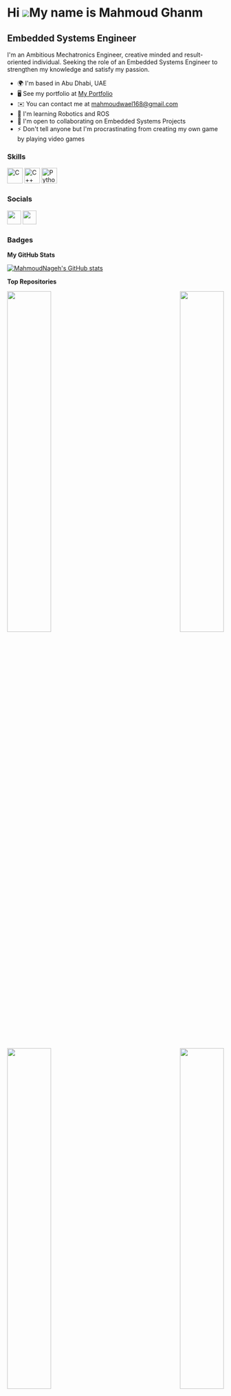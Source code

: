 Hi ![](https://user-images.githubusercontent.com/18350557/176309783-0785949b-9127-417c-8b55-ab5a4333674e.gif)My name is Mahmoud Ghanm
=====================================================================================================================================

Embedded Systems Engineer
-------------------------

I'm an Ambitious Mechatronics Engineer, creative minded and result-oriented individual. Seeking the role of an Embedded Systems Engineer to strengthen my knowledge and satisfy my passion.

* 🌍  I'm based in Abu Dhabi, UAE
* 🖥️  See my portfolio at [My Portfolio](https://www.notion.so/Arab-Geek-5aaf1dfbac9b4d0098d438c3e5852575)
* ✉️  You can contact me at [mahmoudwael168@gmail.com](mahmoudwael168@gmail.com)
* 🧠  I'm learning Robotics and ROS
* 🤝  I'm open to collaborating on Embedded Systems Projects
* ⚡  Don't tell anyone but I'm procrastinating from creating my own game by playing video games

### Skills


<p align="left">
<a href="https://docs.microsoft.com/en-us/cpp/?view=msvc-170" target="_blank" rel="noreferrer"><img src="https://raw.githubusercontent.com/danielcranney/readme-generator/main/public/icons/skills/c-colored.svg" width="36" height="36" alt="C" /></a>
<a href="https://docs.microsoft.com/en-us/cpp/?view=msvc-170" target="_blank" rel="noreferrer"><img src="https://raw.githubusercontent.com/danielcranney/readme-generator/main/public/icons/skills/cplusplus-colored.svg" width="36" height="36" alt="C++" /></a>
<a href="https://www.python.org/" target="_blank" rel="noreferrer"><img src="https://raw.githubusercontent.com/danielcranney/readme-generator/main/public/icons/skills/python-colored.svg" width="36" height="36" alt="Python" /></a>
</p>


### Socials

<p align="left"> <a href="https://www.github.com/MahmoudNageh" target="_blank" rel="noreferrer"><img src="https://raw.githubusercontent.com/danielcranney/readme-generator/main/public/icons/socials/github-dark.svg" width="32" height="32" /></a> <a href="https://www.linkedin.com/in/mahmoud-nageh-abdelkader" target="_blank" rel="noreferrer"><img src="https://raw.githubusercontent.com/danielcranney/readme-generator/main/public/icons/socials/linkedin.svg" width="32" height="32" /></a></p>

### Badges

<b>My GitHub Stats</b>

<a href="http://www.github.com/MahmoudGHanmG"><img src="https://github-readme-stats.vercel.app/api?username=MahmoudGhanm&show_icons=true&hide=stars,prs,issues,contribs&title_color=0891b2&text_color=ffffff&icon_color=0891b2&bg_color=1c1917&hide_border=true&show_icons=true" alt="MahmoudNageh's GitHub stats" /></a>

<b>Top Repositories</b>

<div width="100%" align="center"><a href="https://github.com/MahmoudNageh/On-Demand_Traffic_Light" align="left"><img align="left" width="45%" src="https://github-readme-stats.vercel.app/api/pin/?username=MahmoudNageh&repo=On-Demand_Traffic_Light&title_color=0891b2&text_color=ffffff&icon_color=0891b2&bg_color=1c1917&hide_border=true&locale=en" /></a><a href="https://github.com/MahmoudNageh/Payment-Application" align="right"><img align="right" width="45%" src="https://github-readme-stats.vercel.app/api/pin/?username=MahmoudNageh&repo=Payment-Application&title_color=0891b2&text_color=ffffff&icon_color=0891b2&bg_color=1c1917&hide_border=true&locale=en" /></a></div><br /><br /><br /><br /><br /><br /><br />

<br /><br /><br /><br /><br />

<div width="100%" align="center"><a href="https://github.com/MahmoudNageh/EDF_freeRTOS" align="left"><img align="left" width="45%" src="https://github-readme-stats.vercel.app/api/pin/?username=MahmoudNageh&repo=EDF_freeRTOS&title_color=0891b2&text_color=ffffff&icon_color=0891b2&bg_color=1c1917&hide_border=true&locale=en" /></a><a href="https://github.com/MahmoudNageh/LeetCode-Solutions" align="right"><img align="right" width="45%" src="https://github-readme-stats.vercel.app/api/pin/?username=MahmoudNageh&repo=LeetCode-Solutions&title_color=0891b2&text_color=ffffff&icon_color=0891b2&bg_color=1c1917&hide_border=true&locale=en" /></a></div>
